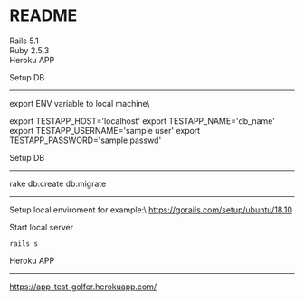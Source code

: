 # README
Rails 5.1\
Ruby 2.5.3\
Heroku APP

Setup DB
___
export ENV variable to local machine\

export TESTAPP_HOST='localhost'
export TESTAPP_NAME='db_name'
export TESTAPP_USERNAME='sample user'
export TESTAPP_PASSWORD='sample passwd'

Setup DB
___
rake db:create db:migrate
___

Setup local enviroment for example:\ 
<https://gorails.com/setup/ubuntu/18.10>

Start local server

````
rails s
````

Heroku APP
___

<https://app-test-golfer.herokuapp.com/>